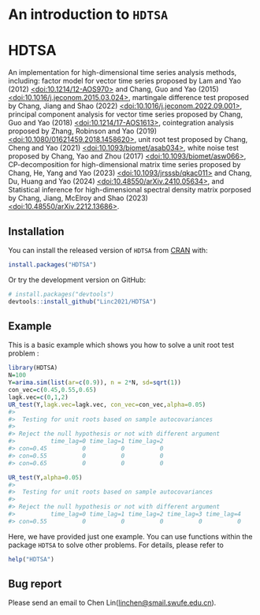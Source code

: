 An introduction to `HDTSA`
================

<!-- README.md is generated from README.Rmd. Please edit that file -->

# HDTSA

<!-- badges: start -->
<!-- badges: end -->

An implementation for high-dimensional time series analysis methods,
including: factor model for vector time series proposed by Lam and Yao
(2012) [\<doi:10.1214/12-AOS970\>](https://doi.org/10.1214/12-AOS970)
and Chang, Guo and Yao (2015)
[\<doi:10.1016/j.jeconom.2015.03.024\>](https://doi.org/10.1016/j.jeconom.2015.03.024),
martingale difference test proposed by Chang, Jiang and Shao (2022)
[\<doi:10.1016/j.jeconom.2022.09.001\>](https://doi.org/10.1016/j.jeconom.2022.09.001),
principal component analysis for vector time series proposed by Chang,
Guo and Yao (2018)
[\<doi:10.1214/17-AOS1613\>](https://doi.org/10.1214/17-AOS1613),
cointegration analysis proposed by Zhang, Robinson and Yao (2019)
[\<doi:10.1080/01621459.2018.1458620\>](https://doi.org/10.1080/01621459.2018.1458620),
unit root test proposed by Chang, Cheng and Yao (2021)
[\<doi:10.1093/biomet/asab034\>](https://doi.org/10.1093/biomet/asab034),
white noise test proposed by Chang, Yao and Zhou (2017)
[\<doi:10.1093/biomet/asw066\>](https://doi.org/10.1093/biomet/asw066),
CP-decomposition for high-dimensional matrix time series proposed by
Chang, He, Yang and Yao (2023)
[\<doi:10.1093/jrsssb/qkac011\>](https://doi.org/10.1093/jrsssb/qkac011)
and Chang, Du, Huang and Yao (2024)
[\<doi:10.48550/arXiv.2410.05634\>](https://doi.org/10.48550/arXiv.2410.05634),
and Statistical inference for high-dimensional spectral density matrix
porposed by Chang, Jiang, McElroy and Shao (2023)
[\<doi:10.48550/arXiv.2212.13686\>](https://doi.org/10.48550/arXiv.2212.13686).

## Installation

You can install the released version of `HDTSA` from
[CRAN](https://CRAN.R-project.org) with:

``` r
install.packages("HDTSA")
```

Or try the development version on GitHub:

``` r
# install.packages("devtools")
devtools::install_github("Linc2021/HDTSA")
```

## Example

This is a basic example which shows you how to solve a unit root test
problem :

``` r
library(HDTSA)
N=100
Y=arima.sim(list(ar=c(0.9)), n = 2*N, sd=sqrt(1))
con_vec=c(0.45,0.55,0.65)
lagk.vec=c(0,1,2)
UR_test(Y,lagk.vec=lagk.vec, con_vec=con_vec,alpha=0.05)
#> 
#>  Testing for unit roots based on sample autocovariances
#> 
#> Reject the null hypothesis or not with different argument
#>          time_lag=0 time_lag=1 time_lag=2
#> con=0.45          0          0          0
#> con=0.55          0          0          0
#> con=0.65          0          0          0
```

``` r
UR_test(Y,alpha=0.05)
#> 
#>  Testing for unit roots based on sample autocovariances
#> 
#> Reject the null hypothesis or not with different argument
#>          time_lag=0 time_lag=1 time_lag=2 time_lag=3 time_lag=4
#> con=0.55          0          0          0          0          0
```

Here, we have provided just one example. You can use functions within
the package `HDTSA` to solve other problems. For details, please refer
to

``` r
help("HDTSA")
```

## Bug report

Please send an email to Chen Lin(<linchen@smail.swufe.edu.cn>).

